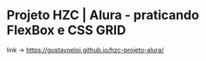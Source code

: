# Projeto HZC | Alura - praticando FlexBox e CSS GRID

link -> https://gustavoeloi.github.io/hzc-projeto-alura/
